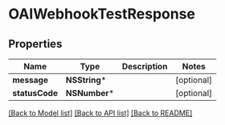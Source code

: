 # OAIWebhookTestResponse

## Properties
Name | Type | Description | Notes
------------ | ------------- | ------------- | -------------
**message** | **NSString*** |  | [optional] 
**statusCode** | **NSNumber*** |  | [optional] 

[[Back to Model list]](../README.md#documentation-for-models) [[Back to API list]](../README.md#documentation-for-api-endpoints) [[Back to README]](../README.md)


